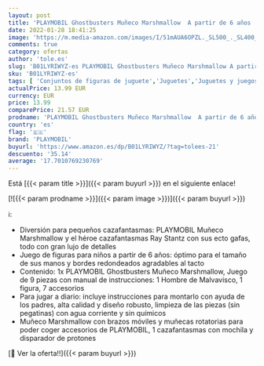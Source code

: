 ```yaml
---
layout: post
title: 'PLAYMOBIL Ghostbusters Muñeco Marshmallow  A partir de 6 años  9221 '
date: 2022-01-28 18:41:25
image: 'https://m.media-amazon.com/images/I/51mAUA6OPZL._SL500_._SL400_.jpg'
comments: true
category: ofertas
author: 'tole.es'
slug: 'B01LYRIWYZ-es PLAYMOBIL Ghostbusters Muñeco Marshmallow A partir de 6...'
sku: 'B01LYRIWYZ-es'
tags: [ 'Conjuntos de figuras de juguete','Juguetes','Juguetes y juegos','Muñecas y accesorios','Muñecos y figuras','playmobil', ]
actualPrice: 13.99 EUR
currency: EUR
price: 13.99
comparePrice: 21.57 EUR
prodname: 'PLAYMOBIL Ghostbusters Muñeco Marshmallow  A partir de 6 años  9221 '
country: 'es'
flag: '🇪🇸'
brand: 'PLAYMOBIL'
buyurl: 'https://www.amazon.es/dp/B01LYRIWYZ/?tag=tolees-21'
descuento: '35.14'
average: '17.7010769230769'
---
```


Está [{{< param title >}}]({{< param buyurl >}}) en el siguiente enlace!

[![{{< param prodname >}}]({{< param image >}})]({{< param buyurl >}})

ℹ️:

- Diversión para pequeños cazafantasmas: PLAYMOBIL Muñeco Marshmallow y el héroe cazafantasmas Ray Stantz con sus ecto gafas, todo con gran lujo de detalles
- Juego de figuras para niños a partir de 6 años: óptimo para el tamaño de sus manos y bordes redondeados agradables al tacto
- Contenido: 1x PLAYMOBIL Ghostbusters Muñeco Marshmallow, Juego de 9 piezas con manual de instrucciones: 1 Hombre de Malvavisco, 1 figura, 7 accesorios
- Para jugar a diario: incluye instrucciones para montarlo con ayuda de los padres, alta calidad y diseño robusto, limpieza de las piezas (sin pegatinas) con agua corriente y sin químicos
- Muñeco Marshmallow con brazos móviles y muñecas rotatorias para poder coger accesorios de PLAYMOBIL, 1 cazafantasmas con mochila y disparador de protones

[🛒 Ver la oferta!!]({{< param buyurl >}})
